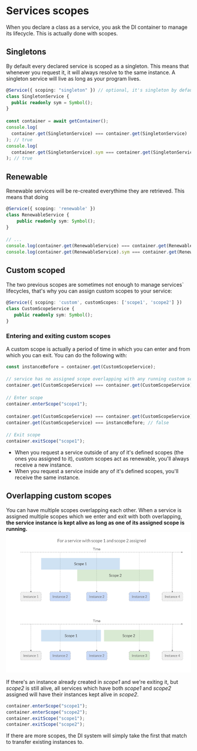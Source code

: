 # Services scopes

When you declare a class as a service, you ask the DI container to manage its lifecycle. This is actually done with scopes.

## Singletons

By default every declared service is scoped as a singleton. This means that whenever you request it, it will always resolve to the same instance.
A singleton service will live as long as your program lives.

```typescript
@Service({ scoping: "singleton" }) // optional, it's singleton by default
class SingletonService {
  public readonly sym = Symbol();
}

const container = await getContainer();
console.log(
  container.get(SingletonService) === container.get(SingletonService)
); // true
console.log(
  container.get(SingletonService).sym === container.get(SingletonService).sym
); // true
```

## Renewable

Renewable services will be re-created everythime they are retrieved. This means
that doing

```typescript
@Service({ scoping: 'renewable' })
class RenewableService {
    public readonly sym: Symbol();
}

// ...
console.log(container.get(RenewableService) === container.get(RenewableService)); // false
console.log(container.get(RenewableService).sym === container.get(RenewableService).sym); // false
```

## Custom scoped

The two previous scopes are sometimes not enough to manage services` lifecycles, that's why you can assign custom scopes to your service:

```typescript
@Service({ scoping: 'custom', customScopes: ['scope1', 'scope2'] })
class CustomScopeService {
   public readonly sym: Symbol();
}
```

### Entering and exiting custom scopes

A custom scope is actually a period of time in which you can enter and from which you can exit. You can do the following with:

```typescript
const instanceBefore = container.get(CustomScopeService);

// service has no assigned scope overlapping with any running custom scope
container.get(CustomScopeService) === container.get(CustomScopeService); // false

// Enter scope
container.enterScope("scope1");

container.get(CustomScopeService) === container.get(CustomScopeService); // true
container.get(CustomScopeService) === instanceBefore; // false

// Exit scope
container.exitScope("scope1");
```

- When you request a service outside of any of it's defined scopes (the ones you assigned
  to it), custom scopes act as renewable, you'll always receive a new instance.
- When you request a service inside any of it's defined scopes, you'll receive the same instance.

## Overlapping custom scopes

You can have multiple scopes overlapping each other.
When a service is assigned multiple scopes which we enter and exit with both overlapping, **the service
instance is kept alive as long as one of its assigned scope is running.**
![Overlapping scopes](./assets/scopes-time.png)

If there's an instance already created in _scope1_ and we're exiting it, but _scope2_ is still alive,
all services which have both _scope1_ and _scope2_ assigned will have their instances kept alive in _scope2_.

```typescript
container.enterScope("scope1");
container.enterScope("scope2");
container.exitScope("scope1");
container.exitScope("scope2");
```

If there are more scopes, the DI system will simply take the first that match to transfer existing instances to.
